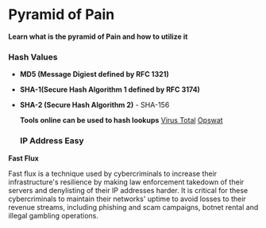 
# Pyramid of Pain 

**Learn what is the pyramid of Pain and how to utilize it**

### Hash Values
* **MD5 (Message Digiest defined by RFC 1321)**
* **SHA-1(Secure Hash Algorithm 1 defined by RFC 3174)**
* **SHA-2 (Secure Hash Algorithm 2)** - SHA-156

  **Tools online can be used to hash lookups**
  [Virus Total](https://www.virustotal.com/gui/home/upload)
  [Opswat](https://metadefender.opswat.com/)

  ### IP Address Easy
**Fast Flux**
<p>Fast flux is a technique used by cybercriminals to increase their infrastructure's resilience by making law enforcement takedown of their servers and denylisting of their IP addresses harder. It is critical for these cybercriminals to maintain their networks' uptime to avoid losses to their revenue streams, including phishing and scam campaigns, botnet rental and illegal gambling operations. </p>
  
